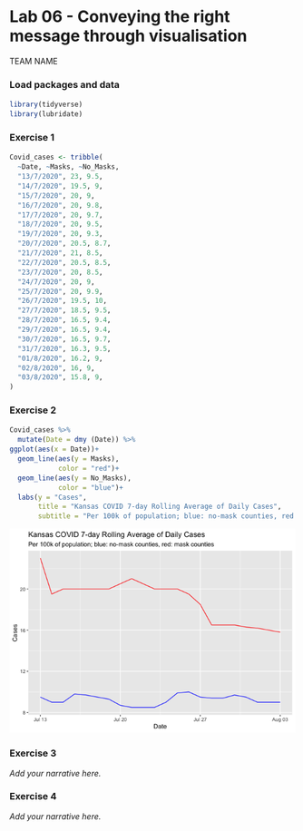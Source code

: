 Lab 06 - Conveying the right message through visualisation
================
TEAM NAME

### Load packages and data

``` r
library(tidyverse) 
library(lubridate)
```

### Exercise 1

``` r
Covid_cases <- tribble(
  ~Date, ~Masks, ~No_Masks,
  "13/7/2020", 23, 9.5,
  "14/7/2020", 19.5, 9,
  "15/7/2020", 20, 9,
  "16/7/2020", 20, 9.8,
  "17/7/2020", 20, 9.7,
  "18/7/2020", 20, 9.5,
  "19/7/2020", 20, 9.3,
  "20/7/2020", 20.5, 8.7,
  "21/7/2020", 21, 8.5,
  "22/7/2020", 20.5, 8.5,
  "23/7/2020", 20, 8.5,
  "24/7/2020", 20, 9,
  "25/7/2020", 20, 9.9,
  "26/7/2020", 19.5, 10,
  "27/7/2020", 18.5, 9.5,
  "28/7/2020", 16.5, 9.4,
  "29/7/2020", 16.5, 9.4,
  "30/7/2020", 16.5, 9.7,
  "31/7/2020", 16.3, 9.5,
  "01/8/2020", 16.2, 9,
  "02/8/2020", 16, 9,
  "03/8/2020", 15.8, 9,
)
```

### Exercise 2

``` r
Covid_cases %>%
  mutate(Date = dmy (Date)) %>%
ggplot(aes(x = Date))+
  geom_line(aes(y = Masks),
            color = "red")+
  geom_line(aes(y = No_Masks),
            color = "blue")+
  labs(y = "Cases",
       title = "Kansas COVID 7-day Rolling Average of Daily Cases",
       subtitle = "Per 100k of population; blue: no-mask counties, red: mask counties")
```

![](lab-06_files/figure-gfm/better-viz-1.png)<!-- -->

### Exercise 3

*Add your narrative here.*

### Exercise 4

*Add your narrative here.*
